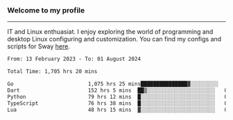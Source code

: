 ### Welcome to my profile

---

IT and Linux enthuasiat. I enjoy exploring the world of programming and desktop Linux configuring and customization. You can find my configs and scripts for Sway [here](https://github.com/uroborosq/mess-of-linux-configurations).

<!-- <div display="block">
 	<img align="left" width="48%" alt="isocalendar" src=".github/metrics/isocalendar_metrics.svg" />
	<img align="center" width="48%" alt="contributions" src=".github/metrics/contributions_metrics.svg" />
	<img align="center" alt="languages" src=".github/metrics/languages_metrics.svg" />
</div> -->

<!-- ![](https://komarev.com/ghpvc/?username=uroborosq&color=success&style=flat-square) -->
<!-- [](https://img.shields.io/github/last-commit/uroborosq/uroborosq?label=Profile%20updated&style=flat-square) -->

<!--START_SECTION:waka-->

```txt
From: 13 February 2023 - To: 01 August 2024

Total Time: 1,705 hrs 20 mins

Go                        1,075 hrs 25 mins███████████████▓░░░░░░░░░   62.43 %
Dart                      152 hrs 5 mins  ██▒░░░░░░░░░░░░░░░░░░░░░░   08.83 %
Python                    79 hrs 12 mins  █░░░░░░░░░░░░░░░░░░░░░░░░   04.60 %
TypeScript                76 hrs 38 mins  █░░░░░░░░░░░░░░░░░░░░░░░░   04.45 %
Lua                       48 hrs 15 mins  ▓░░░░░░░░░░░░░░░░░░░░░░░░   02.80 %
```

<!--END_SECTION:waka-->
